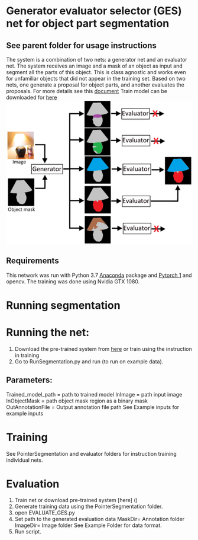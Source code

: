 # Generator evaluator selector (GES) net for object part segmentation
## See parent folder for usage instructions  

The system is a combination of two nets: a generator net and an evaluator net. The system receives an image and a mask of an object as input
and segment all the parts of this object.  This is class agnostic and works even for unfamiliar objects that did not appear in the training set.
Based on two nets, one generate a proposal for object parts, and another evaluates the proposals.
For more details see this [document](https://arxiv.org/pdf/1908.09108.pdf) 
Train model can be downloaded for [here]()
![](Figure1.png)
## Requirements
This network was run with Python 3.7  [Anaconda](https://www.anaconda.com/download/) package and [Pytorch 1](https://pytorch.org/) and opencv. The training was done using Nvidia GTX 1080.

# Running segmentation
# Running the net:
1. Download the pre-trained system from [here](IIIIIIIIIIIIIII) or train using the instruction in training
2. Go to RunSegmentation.py and run (to run on example data).

## Parameters:
Trained_model_path = path to trained model
InImage = path input image
InObjectMask = path object mask region as a binary mask
OutAnnotationFile = Output annotation file path
See Example inputs for example inputs



# Training 
See PointerSegmentation and evaluator folders for instruction training individual nets.  

# Evaluation
1. Train net or download pre-trained system [here] ()
2. Generate training data using the PointerSegmentation folder.
3. open EVALUATE_GES.py
4. Set path to the generated evaluation data
   MaskDir=  Annotation folder 
   ImageDir=  Image folder
   See Example Folder for data format.
5. Run script.
